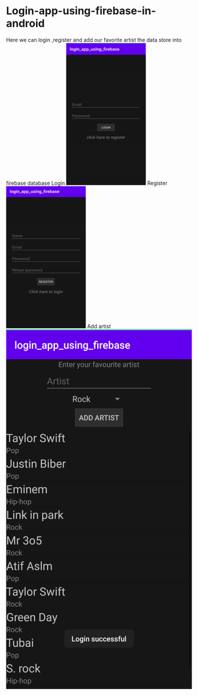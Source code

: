 # Login-app-using-firebase-in-android
Here we can login ,register and add our favorite artist the data store into firebase database
Login
![Image](Login.png)
Register
![Image](Register.png )
Add artist
![Image](Add_Artist.png )
